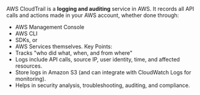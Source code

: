 AWS CloudTrail is a **logging and auditing** service in AWS.
It records all API calls and actions made in your AWS account, whether done through:
- AWS Management Console
- AWS CLI
- SDKs, or
- AWS Services themselves.
Key Points:
- Tracks "who did what, when, and from where"
- Logs include API calls, source IP, user identity, time, and affected resources.
- Store logs in Amazon S3 (and can integrate with CloudWatch Logs for monitoring).
- Helps in security analysis, troubleshooting, auditing, and compliance.